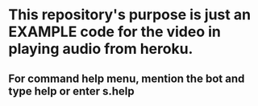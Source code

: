 # This repository's purpose is just an EXAMPLE code for the video in playing audio from heroku. 

## For command help menu, mention the bot and type help or enter s.help
